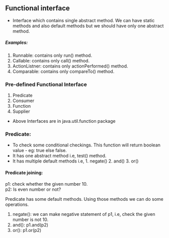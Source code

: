 ## Functional interface
* Interface which contains single abstract method. We can have static methods and also default methods but we should have only one abstract method.

##### Examples:
1. Runnable: contains only run() method.
2. Callable: contains only call() method.
3. ActionListner: contains only actionPerformed() method.
4. Comparable: contains only compareTo() method.

### Pre-defined Functional Interface 
1. Predicate
2. Consumer
3. Function
4. Supplier

* Above Interfaces are in java.util.function package

### Predicate:
* To check some conditional checkings. This function will return boolean value - eg: true else false. 
* It has one abstract method i.e, test() method. 
* It has multiple default methods i.e, 1. negate() 2. and() 3. or()
#### Predicate joining:
p1: check whether the given number 10.  
p2: Is even number or not?

Predicate has some default methods. Using those methods we can do some operations.
1. negate(): we can make negative statement of p1, i.e, check the given number is not 10.
2. and(): p1.and(p2)
3. or(): p1.or(p2)
